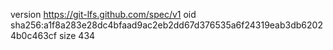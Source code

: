 version https://git-lfs.github.com/spec/v1
oid sha256:a1f8a283e28dc4bfaad9ac2eb2dd67d376535a6f24319eab3db62024b0c463cf
size 434
